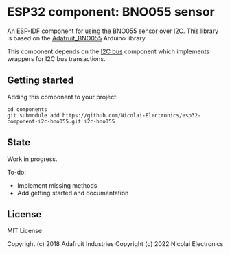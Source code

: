 # ESP32 component: BNO055 sensor

An ESP-IDF component for using the BNO055 sensor over I2C. This library is based on the [Adafruit_BNO055](https://github.com/adafruit/Adafruit_BNO055) Arduino library.

This component depends on the [I2C bus](https://github.com/Nicolai-Electronics/esp32-component-bus-i2c) component which implements wrappers for I2C bus transactions.

## Getting started

Adding this component to your project:
```
cd components
git submodule add https://github.com/Nicolai-Electronics/esp32-component-i2c-bno055.git i2c-bno055
```

## State

Work in progress.

To-do:
- Implement missing methods
- Add getting started and documentation

## License

MIT License

Copyright (c) 2018 Adafruit Industries
Copyright (c) 2022 Nicolai Electronics
